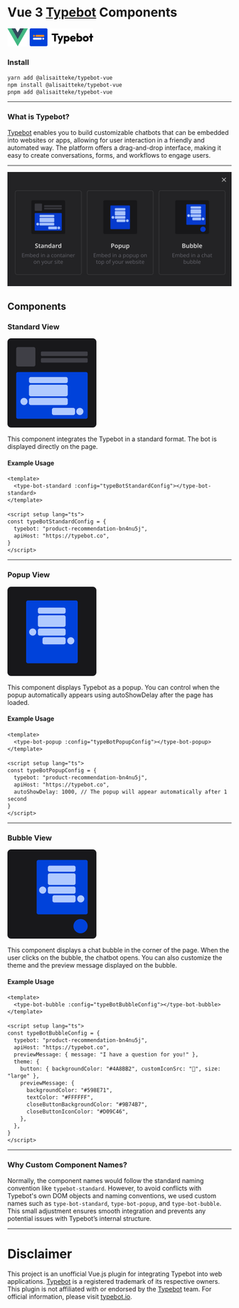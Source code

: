 # Vue 3 [Typebot](https://typebot.io/) Components

<img src="public/icons/vue-logo.svg" alt="drawing" height="40"/>
<img src="public/icons/typebot-logo.svg" alt="drawing" height="40"/>

### Install
```shell
yarn add @alisaitteke/typebot-vue
npm install @alisaitteke/typebot-vue
pnpm add @alisaitteke/typebot-vue
```

---
### What is Typebot?
[Typebot](https://typebot.io/) enables you to build customizable chatbots that can be embedded into websites or apps, allowing for user interaction in a friendly and automated way. The platform offers a drag-and-drop interface, making it easy to create conversations, forms, and workflows to engage users.

---
![screenshot](https://raw.githubusercontent.com/alisaitteke/typebot-vue/master/public/icons/components/screenshot.png)

## Components

### Standard View 
![screenshot](https://raw.githubusercontent.com/alisaitteke/typebot-vue/master/public/icons/components/standard.svg)

This component integrates the Typebot in a standard format. The bot is displayed directly on the page.

#### Example Usage
```vue
<template>
  <type-bot-standard :config="typeBotStandardConfig"></type-bot-standard>
</template>

<script setup lang="ts">
const typeBotStandardConfig = {
  typebot: "product-recommendation-bn4nu5j",
  apiHost: "https://typebot.co",
}
</script>
```
---
### Popup View
![screenshot](https://raw.githubusercontent.com/alisaitteke/typebot-vue/master/public/icons/components/popup.svg)


This component displays Typebot as a popup. You can control when the popup automatically appears using autoShowDelay after the page has loaded.

#### Example Usage
```vue
<template>
  <type-bot-popup :config="typeBotPopupConfig"></type-bot-popup>
</template>

<script setup lang="ts">
const typeBotPopupConfig = {
  typebot: "product-recommendation-bn4nu5j",
  apiHost: "https://typebot.co",
  autoShowDelay: 1000, // The popup will appear automatically after 1 second
}
</script>
```
---
### Bubble View
![screenshot](https://raw.githubusercontent.com/alisaitteke/typebot-vue/master/public/icons/components/bubble.svg)

This component displays a chat bubble in the corner of the page. When the user clicks on the bubble, the chatbot opens. You can also customize the theme and the preview message displayed on the bubble.

#### Example Usage
```vue
<template>
  <type-bot-bubble :config="typeBotBubbleConfig"></type-bot-bubble>
</template>

<script setup lang="ts">
const typeBotBubbleConfig = {
  typebot: "product-recommendation-bn4nu5j",
  apiHost: "https://typebot.co",
  previewMessage: { message: "I have a question for you!" },
  theme: {
    button: { backgroundColor: "#4A8BB2", customIconSrc: "🤩", size: "large" },
    previewMessage: {
      backgroundColor: "#598E71",
      textColor: "#FFFFFF",
      closeButtonBackgroundColor: "#9B74B7",
      closeButtonIconColor: "#D09C46",
    },
  },
}
</script>

```
---

### Why Custom Component Names?
Normally, the component names would follow the standard naming convention like ```typebot-standard```. However, to avoid conflicts with Typebot's own DOM objects and naming conventions, we used custom names such as ```type-bot-standard```, ```type-bot-popup```, and ```type-bot-bubble```. This small adjustment ensures smooth integration and prevents any potential issues with Typebot’s internal structure.

---
# Disclaimer
This project is an unofficial Vue.js plugin for integrating Typebot into web applications. [Typebot](https://typebot.io/) is a registered trademark of its respective owners. This plugin is not affiliated with or endorsed by the [Typebot](https://typebot.io/) team. For official information, please visit [typebot.io](https://typebot.io/).

